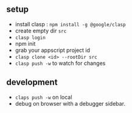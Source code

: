 ## setup
- install clasp : `npm install -g @google/clasp` 
- create empty dir `src`
- `clasp login`
- npm init
- grab your appscript project id
- `clasp clone <id> --rootDir src`
- `clasp push -w` to watch for changes

## development
- `claps push -w` on local
- debug on browser with a debugger sidebar.
